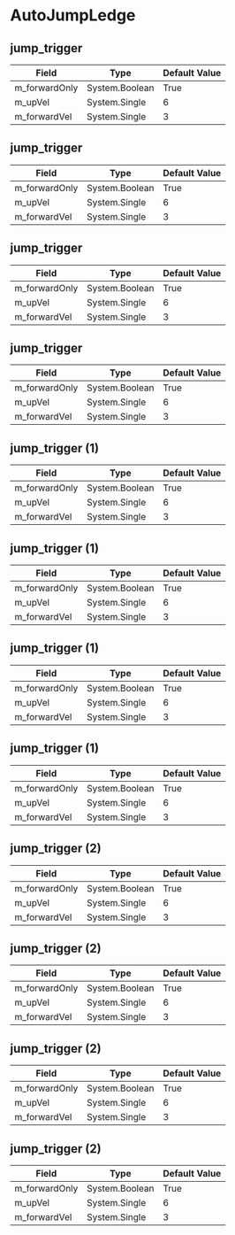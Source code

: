 # AutoJumpLedge

## jump_trigger

|Field|Type|Default Value|
|-----|----|-------------|
|m_forwardOnly|System.Boolean|True|
|m_upVel|System.Single|6|
|m_forwardVel|System.Single|3|

## jump_trigger

|Field|Type|Default Value|
|-----|----|-------------|
|m_forwardOnly|System.Boolean|True|
|m_upVel|System.Single|6|
|m_forwardVel|System.Single|3|

## jump_trigger

|Field|Type|Default Value|
|-----|----|-------------|
|m_forwardOnly|System.Boolean|True|
|m_upVel|System.Single|6|
|m_forwardVel|System.Single|3|

## jump_trigger

|Field|Type|Default Value|
|-----|----|-------------|
|m_forwardOnly|System.Boolean|True|
|m_upVel|System.Single|6|
|m_forwardVel|System.Single|3|

## jump_trigger (1)

|Field|Type|Default Value|
|-----|----|-------------|
|m_forwardOnly|System.Boolean|True|
|m_upVel|System.Single|6|
|m_forwardVel|System.Single|3|

## jump_trigger (1)

|Field|Type|Default Value|
|-----|----|-------------|
|m_forwardOnly|System.Boolean|True|
|m_upVel|System.Single|6|
|m_forwardVel|System.Single|3|

## jump_trigger (1)

|Field|Type|Default Value|
|-----|----|-------------|
|m_forwardOnly|System.Boolean|True|
|m_upVel|System.Single|6|
|m_forwardVel|System.Single|3|

## jump_trigger (1)

|Field|Type|Default Value|
|-----|----|-------------|
|m_forwardOnly|System.Boolean|True|
|m_upVel|System.Single|6|
|m_forwardVel|System.Single|3|

## jump_trigger (2)

|Field|Type|Default Value|
|-----|----|-------------|
|m_forwardOnly|System.Boolean|True|
|m_upVel|System.Single|6|
|m_forwardVel|System.Single|3|

## jump_trigger (2)

|Field|Type|Default Value|
|-----|----|-------------|
|m_forwardOnly|System.Boolean|True|
|m_upVel|System.Single|6|
|m_forwardVel|System.Single|3|

## jump_trigger (2)

|Field|Type|Default Value|
|-----|----|-------------|
|m_forwardOnly|System.Boolean|True|
|m_upVel|System.Single|6|
|m_forwardVel|System.Single|3|

## jump_trigger (2)

|Field|Type|Default Value|
|-----|----|-------------|
|m_forwardOnly|System.Boolean|True|
|m_upVel|System.Single|6|
|m_forwardVel|System.Single|3|

